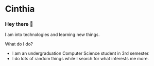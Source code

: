 # Cinthia

### Hey there 👋

I am into technologies and learning new things.

What do I do?
- I am an undergraduation Computer Science student in 3rd semester.
- I do lots of random things while I search for what interests me more.

<!--
**CinthiaNagahama/CinthiaNagahama** is a ✨ _special_ ✨ repository because its `README.md` (this file) appears on your GitHub profile.

Here are some ideas to get you started:

- 🔭 I’m currently working on ...
- 🌱 I’m currently learning ...
- 👯 I’m looking to collaborate on ...
- 🤔 I’m looking for help with ...
- 💬 Ask me about ...
- 📫 How to reach me: ...
- 😄 Pronouns: ...
- ⚡ Fun fact: ...
-->

